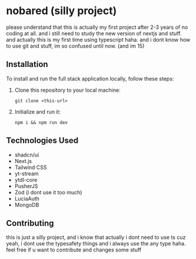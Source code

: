 # nobared (silly project)

please understand that this is actually my first project after 2-3 years of no coding at all. and i still need to study the new version of nextjs and stuff. and actually this is my first time using typescript haha. and i dont know how to use git and stuff, im so confused until now. (and im 15)

## Installation

To install and run the full stack application locally, follow these steps:

1. Clone this repository to your local machine:

   ```
   git clone <this-url>
   ```

2. Initialize and run it:

   ```
   npm i && npm run dev
   ```

## Technologies Used

- shadcn/ui
- Next.js
- Tailwind CSS
- yt-stream
- ytdl-core
- PusherJS
- Zod (i dont use it too much)
- LuciaAuth
- MongoDB

## Contributing

this is just a silly project, and i know that actually i dont need to use ts cuz yeah, i dont use the typesafety things and i always use the any type haha. feel free if u want to contribute and changes some stuff
